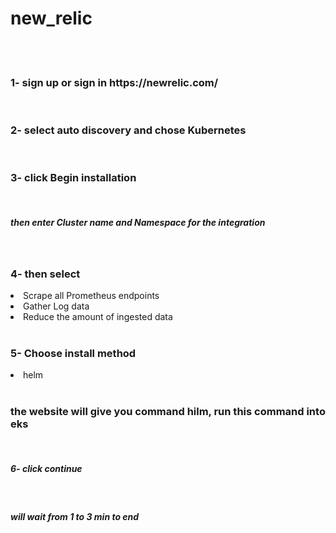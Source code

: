# new_relic
<br><br>
<h3>1- sign up or sign in https://newrelic.com/</h3><br>
<h3>2- select auto discovery and chose Kubernetes</h3><br>
<h3>3- click Begin installation</h3><br>
<h5>then enter Cluster name and Namespace for the integration</h5><br>
<ui><h3>4- then select </h3>
<li>Scrape all Prometheus endpoints</li>
<li>Gather Log data</li>
<li>Reduce the amount of ingested data</li></ui><br>
<ui><h3>5- Choose install method</h3>
 <li>helm</li></ui><br>
<h3>the website will give you command hilm, run this command into eks </h3><br>
<h5>6- click continue</h5><br>
<h5>will wait from 1 to 3 min to end</h5>
